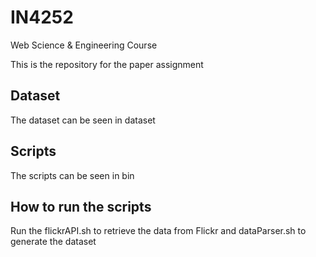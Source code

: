 # IN4252
Web Science &amp; Engineering Course

This is the repository for the paper assignment


## Dataset
The dataset can be seen in dataset

## Scripts
The scripts can be seen in bin

## How to run the scripts
Run the flickrAPI.sh to retrieve the data from Flickr and dataParser.sh to generate the dataset
